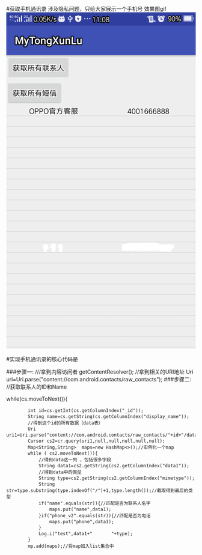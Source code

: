 #获取手机通讯录  涉及隐私问题，只给大家展示一个手机号
效果图gif
![](sss.png)



#实现手机通讯录的核心代码是

###步骤一:
///拿到内容访问者
getContentResolver();
//拿到相关的URI地址
  Uri uri=Uri.parse("content://com.android.contacts/raw_contacts");
###步骤二:
//获取联系人的ID和Name

 while(cs.moveToNext()){

            int id=cs.getInt(cs.getColumnIndex("_id"));
            String name=cs.getString(cs.getColumnIndex("display_name"));
            //得到这个id的所有数据（data表）
            Uri uri1=Uri.parse("content://com.android.contacts/raw_contacts/"+id+"/data");
            Cursor cs2=cr.query(uri1,null,null,null,null,null);
            Map<String,String>  maps=new HashMap<>();//实例化一个map
            while ( cs2.moveToNext()){
                //得到data这一列 ，包括很多字段
                String data1=cs2.getString(cs2.getColumnIndex("data1"));
                //得到data中的类型
                String type=cs2.getString(cs2.getColumnIndex("mimetype"));
                String str=type.substring(type.indexOf("/")+1,type.length());//截取得到最后的类型
                if("name".equals(str)){//匹配是否为联系人名字
                    maps.put("name",data1);
                }if("phone_v2".equals(str)){//匹配是否为电话
                    maps.put("phone",data1);
                }
                Log.i("test",data1+"       "+type);
            }
            mp.add(maps);//将map加入list集合中








